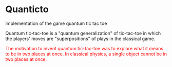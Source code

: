 # Quanticto

Implementation of the game quantum tic tac toe

Quantum tic-tac-toe is a "quantum generalization" of tic-tac-toe in which the players' moves are "superpositions" of plays in the classical game.

<span style="color : red"> The motivation to invent quantum tic-tac-toe was to explore what it means to be in two places at once. In classical physics, a single object cannot be in two places at once. </span>

